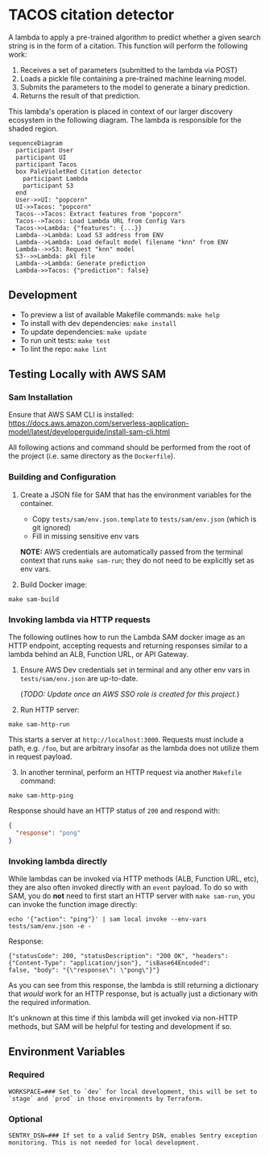 # TACOS citation detector

A lambda to apply a pre-trained algorithm to predict whether a given search string is in the form of a citation. This
function will perform the following work:

1. Receives a set of parameters (submitted to the lambda via POST)
2. Loads a pickle file containing a pre-trained machine learning model.
3. Submits the parameters to the model to generate a binary prediction.
4. Returns the result of that prediction.

This lambda's operation is placed in context of our larger discovery ecosystem in the following diagram. The lambda is
responsible for the shaded region.

```mermaid
sequenceDiagram
  participant User
  participant UI
  participant Tacos
  box PaleVioletRed Citation detector
    participant Lambda
    participant S3
  end
  User->>UI: "popcorn"
  UI->>Tacos: "popcorn"
  Tacos-->Tacos: Extract features from "popcorn"
  Tacos-->Tacos: Load Lambda URL from Config Vars
  Tacos->>Lambda: {"features": {...}}
  Lambda-->Lambda: Load S3 address from ENV
  Lambda-->Lambda: Load default model filename "knn" from ENV
  Lambda-->>S3: Request "knn" model
  S3-->>Lambda: pkl file
  Lambda-->Lambda: Generate prediction
  Lambda->>Tacos: {"prediction": false}
```

## Development

- To preview a list of available Makefile commands: `make help`
- To install with dev dependencies: `make install`
- To update dependencies: `make update`
- To run unit tests: `make test`
- To lint the repo: `make lint`

## Testing Locally with AWS SAM

### Sam Installation

Ensure that AWS SAM CLI is installed: https://docs.aws.amazon.com/serverless-application-model/latest/developerguide/install-sam-cli.html

All following actions and command should be performed from the root of the project (i.e. same directory as the
`Dockerfile`).

### Building and Configuration

1. Create a JSON file for SAM that has the environment variables for the container.

   - Copy `tests/sam/env.json.template` to `tests/sam/env.json` (which is git ignored)
   - Fill in missing sensitive env vars

   **NOTE:** AWS credentials are automatically passed from the terminal context that runs `make sam-run`; they do not
   need to be explicitly set as env vars.

2. Build Docker image:

```shell
make sam-build
```

### Invoking lambda via HTTP requests

The following outlines how to run the Lambda SAM docker image as an HTTP endpoint, accepting requests and returning
responses similar to a lambda behind an ALB, Function URL, or API Gateway.

1. Ensure AWS Dev credentials set in terminal and any other env vars in `tests/sam/env.json` are up-to-date.

   (_TODO: Update once an AWS SSO role is created for this project._)

2. Run HTTP server:

```shell
make sam-http-run
```

This starts a server at `http://localhost:3000`. Requests must include a path, e.g. `/foo`, but are arbitrary insofar as
the lambda does not utilize them in request payload.

3. In another terminal, perform an HTTP request via another `Makefile` command:

```shell
make sam-http-ping
```

Response should have an HTTP status of `200` and respond with:

```json
{
  "response": "pong"
}
```

### Invoking lambda directly

While lambdas can be invoked via HTTP methods (ALB, Function URL, etc), they are also often invoked directly with an
`event` payload. To do so with SAM, you do **not** need to first start an HTTP server with `make sam-run`, you can
invoke the function image directly:

```shell
echo '{"action": "ping"}' | sam local invoke --env-vars tests/sam/env.json -e -
```

Response:

```text
{"statusCode": 200, "statusDescription": "200 OK", "headers": {"Content-Type": "application/json"}, "isBase64Encoded":
false, "body": "{\"response\": \"pong\"}"}
```

As you can see from this response, the lambda is still returning a dictionary that _would_ work for an HTTP response,
but is actually just a dictionary with the required information.

It's unknown at this time if this lambda will get invoked via non-HTTP methods, but SAM will be helpful for testing and
development if so.

## Environment Variables

### Required

```shell
WORKSPACE=### Set to `dev` for local development, this will be set to `stage` and `prod` in those environments by Terraform.
```

### Optional

```shell
SENTRY_DSN=### If set to a valid Sentry DSN, enables Sentry exception monitoring. This is not needed for local development.
```
